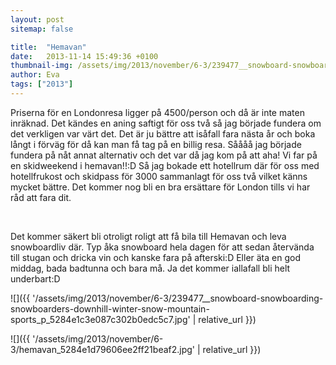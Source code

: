 ```yaml
---
layout: post
sitemap: false

title:  "Hemavan"
date:   2013-11-14 15:49:36 +0100
thumbnail-img: /assets/img/2013/november/6-3/239477__snowboard-snowboarding-snowboarders-downhill-winter-snow-mountain-sports_p_5284e1c3e087c302b0edc5c7.jpg
author: Eva
tags: ["2013"]
---
```


Priserna för en Londonresa ligger på 4500/person och då är inte maten inräknad. Det kändes en aning saftigt för oss två så jag började fundera om det verkligen var värt det. Det är ju bättre att isåfall fara nästa år och boka långt i förväg för då kan man få tag på en billig resa. Såååå jag började fundera på nåt annat alternativ och det var då jag kom på att aha! Vi far på en skidweekend i hemavan!!:D Så jag bokade ett hotellrum där för oss med hotellfrukost och skidpass för 3000 sammanlagt för oss två vilket känns mycket bättre. Det kommer nog bli en bra ersättare för London tills vi har råd att fara dit.




 




Det kommer säkert bli otroligt roligt att få bila till Hemavan och leva snowboardliv där. Typ åka snowboard hela dagen för att sedan återvända till stugan och dricka vin och kanske fara på afterski:D Eller äta en god middag, bada badtunna och bara må. Ja det kommer iallafall bli helt underbart:D

![]({{ '/assets/img/2013/november/6-3/239477__snowboard-snowboarding-snowboarders-downhill-winter-snow-mountain-sports_p_5284e1c3e087c302b0edc5c7.jpg'  | relative_url }})

![]({{ '/assets/img/2013/november/6-3/hemavan_5284e1d79606ee2ff21beaf2.jpg'  | relative_url }})

